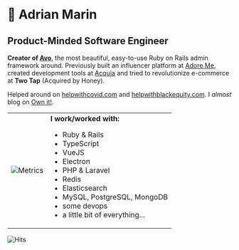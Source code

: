 # 🥑 Adrian Marin

## Product-Minded Software Engineer

**Creator of [Avo](https://avohq.io)**, the most beautiful, easy-to-use Ruby on Rails admin framework around. Previously built an influencer platform at [Adore Me](https://github.com/adore-me), created development tools at [Acquia](https://github.com/acquia) and tried to revolutionize e-commerce at **Two Tap** (Acquired by Honey).

Helped around on [helpwithcovid.com](https://helpwithcovid.com/) and [helpwithblackequity.com](https://www.helpwithblackequity.com/). I *almost* blog on [Own it!](http://blog.adrianthedev.com/).
<table border="0" style="width: 100%">
 <tr>
    <td>
 
![Metrics](https://metrics.lecoq.io/adrianthedev)

</td>
    <td>
 <strong>I work/worked with:</strong>

 - Ruby & Rails
 - TypeScript
 - VueJS
 - Electron
 - PHP & Laravel
 - Redis
 - Elasticsearch
 - MySQL, PostgreSQL, MongoDB
 - some devops
 - a little bit of everything...
  </td>
 </tr>
</table>
 
![Hits](https://hitcounter.pythonanywhere.com/count/tag.svg?url=https%3A%2F%2Fgithub.com%2Fadrianthedev%2Fadrianthedev)
